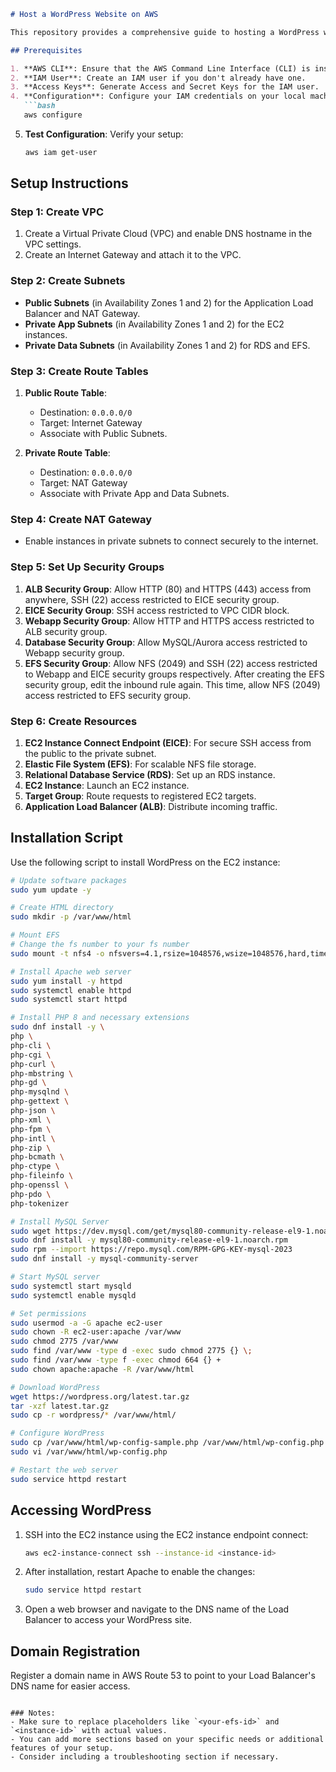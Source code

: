 ```markdown
# Host a WordPress Website on AWS

This repository provides a comprehensive guide to hosting a WordPress website on Amazon Web Services (AWS) using a combination of services including EC2, RDS, EFS, and an Application Load Balancer (ALB).

## Prerequisites

1. **AWS CLI**: Ensure that the AWS Command Line Interface (CLI) is installed and configured on your machine.
2. **IAM User**: Create an IAM user if you don't already have one.
3. **Access Keys**: Generate Access and Secret Keys for the IAM user.
4. **Configuration**: Configure your IAM credentials on your local machine:
   ```bash
   aws configure
   ```
5. **Test Configuration**: Verify your setup:
   ```bash
   aws iam get-user
   ```

## Setup Instructions

### Step 1: Create VPC

1. Create a Virtual Private Cloud (VPC) and enable DNS hostname in the VPC settings.
2. Create an Internet Gateway and attach it to the VPC.

### Step 2: Create Subnets

- **Public Subnets** (in Availability Zones 1 and 2) for the Application Load Balancer and NAT Gateway.
- **Private App Subnets** (in Availability Zones 1 and 2) for the EC2 instances.
- **Private Data Subnets** (in Availability Zones 1 and 2) for RDS and EFS.

### Step 3: Create Route Tables

1. **Public Route Table**:
   - Destination: `0.0.0.0/0`
   - Target: Internet Gateway
   - Associate with Public Subnets.

2. **Private Route Table**:
   - Destination: `0.0.0.0/0`
   - Target: NAT Gateway
   - Associate with Private App and Data Subnets.

### Step 4: Create NAT Gateway

- Enable instances in private subnets to connect securely to the internet.

### Step 5: Set Up Security Groups

1. **ALB Security Group**: Allow HTTP (80) and HTTPS (443) access from anywhere, SSH (22) access restricted to EICE security group.
2. **EICE Security Group**: SSH access restricted to VPC CIDR block.
3. **Webapp Security Group**: Allow HTTP and HTTPS access restricted to ALB security group.
4. **Database Security Group**: Allow MySQL/Aurora access restricted to Webapp security group.
5. **EFS Security Group**: Allow NFS (2049) and SSH (22) access restricted to Webapp and EICE security groups respectively. After creating the EFS security group, edit the inbound rule again. This time, allow NFS (2049) access restricted to EFS security group.

### Step 6: Create Resources

1. **EC2 Instance Connect Endpoint (EICE)**: For secure SSH access from the public to the private subnet.
2. **Elastic File System (EFS)**: For scalable NFS file storage.
3. **Relational Database Service (RDS)**: Set up an RDS instance.
4. **EC2 Instance**: Launch an EC2 instance.
5. **Target Group**: Route requests to registered EC2 targets.
6. **Application Load Balancer (ALB)**: Distribute incoming traffic.

## Installation Script

Use the following script to install WordPress on the EC2 instance:

```bash
# Update software packages
sudo yum update -y

# Create HTML directory
sudo mkdir -p /var/www/html

# Mount EFS
# Change the fs number to your fs number
sudo mount -t nfs4 -o nfsvers=4.1,rsize=1048576,wsize=1048576,hard,timeo=600,retrans=2,noresvport fs-<your-efs-id>.efs.us-east-1.amazonaws.com:/ /var/www/html

# Install Apache web server
sudo yum install -y httpd
sudo systemctl enable httpd
sudo systemctl start httpd

# Install PHP 8 and necessary extensions
sudo dnf install -y \
php \
php-cli \
php-cgi \
php-curl \
php-mbstring \
php-gd \
php-mysqlnd \
php-gettext \
php-json \
php-xml \
php-fpm \
php-intl \
php-zip \
php-bcmath \
php-ctype \
php-fileinfo \
php-openssl \
php-pdo \
php-tokenizer

# Install MySQL Server
sudo wget https://dev.mysql.com/get/mysql80-community-release-el9-1.noarch.rpm
sudo dnf install -y mysql80-community-release-el9-1.noarch.rpm
sudo rpm --import https://repo.mysql.com/RPM-GPG-KEY-mysql-2023
sudo dnf install -y mysql-community-server

# Start MySQL server
sudo systemctl start mysqld
sudo systemctl enable mysqld

# Set permissions
sudo usermod -a -G apache ec2-user
sudo chown -R ec2-user:apache /var/www
sudo chmod 2775 /var/www
sudo find /var/www -type d -exec sudo chmod 2775 {} \;
sudo find /var/www -type f -exec chmod 664 {} +
sudo chown apache:apache -R /var/www/html

# Download WordPress
wget https://wordpress.org/latest.tar.gz
tar -xzf latest.tar.gz
sudo cp -r wordpress/* /var/www/html/

# Configure WordPress
sudo cp /var/www/html/wp-config-sample.php /var/www/html/wp-config.php
sudo vi /var/www/html/wp-config.php

# Restart the web server
sudo service httpd restart
```

## Accessing WordPress

1. SSH into the EC2 instance using the EC2 instance endpoint connect:
   ```bash
   aws ec2-instance-connect ssh --instance-id <instance-id>
   ```
2. After installation, restart Apache to enable the changes:
   ```bash
   sudo service httpd restart
   ```
3. Open a web browser and navigate to the DNS name of the Load Balancer to access your WordPress site.

## Domain Registration

Register a domain name in AWS Route 53 to point to your Load Balancer's DNS name for easier access.

```

### Notes:
- Make sure to replace placeholders like `<your-efs-id>` and `<instance-id>` with actual values.
- You can add more sections based on your specific needs or additional features of your setup.
- Consider including a troubleshooting section if necessary. 

